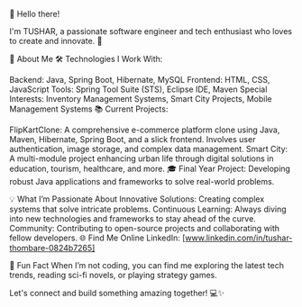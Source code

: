👋 Hello there!

I'm TUSHAR, a passionate software engineer and tech enthusiast who loves to create and innovate. 🚀

🌟 About Me
🛠 Technologies I Work With:

Backend: Java, Spring Boot, Hibernate, MySQL
Frontend: HTML, CSS, JavaScript
Tools: Spring Tool Suite (STS), Eclipse IDE, Maven
Special Interests: Inventory Management Systems, Smart City Projects, Mobile Management Systems
📚 Current Projects:

FlipKartClone: A comprehensive e-commerce platform clone using Java, Maven, Hibernate, Spring Boot, and a slick frontend. Involves user authentication, image storage, and complex data management.
Smart City: A multi-module project enhancing urban life through digital solutions in education, tourism, healthcare, and more.
🎓 Final Year Project: Developing robust Java applications and frameworks to solve real-world problems.

💡 What I’m Passionate About
Innovative Solutions: Creating complex systems that solve intricate problems.
Continuous Learning: Always diving into new technologies and frameworks to stay ahead of the curve.
Community: Contributing to open-source projects and collaborating with fellow developers.
🌐 Find Me Online
LinkedIn: [www.linkedin.com/in/tushar-thombare-0824b7265]

🧩 Fun Fact
When I’m not coding, you can find me exploring the latest tech trends, reading sci-fi novels, or playing strategy games.

Let's connect and build something amazing together! 💻✨

<!---
tusharthombare2001/tusharthombare2001 is a ✨ special ✨ repository because its `README.md` (this file) appears on your GitHub profile.
You can click the Preview link to take a look at your changes.
--->
